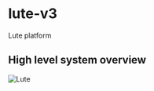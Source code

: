 # lute-v3
Lute platform

## High level system overview
![Lute](https://user-images.githubusercontent.com/3976718/193376392-dffa5d7b-73db-4a5c-b311-9259aa9e343c.png)
